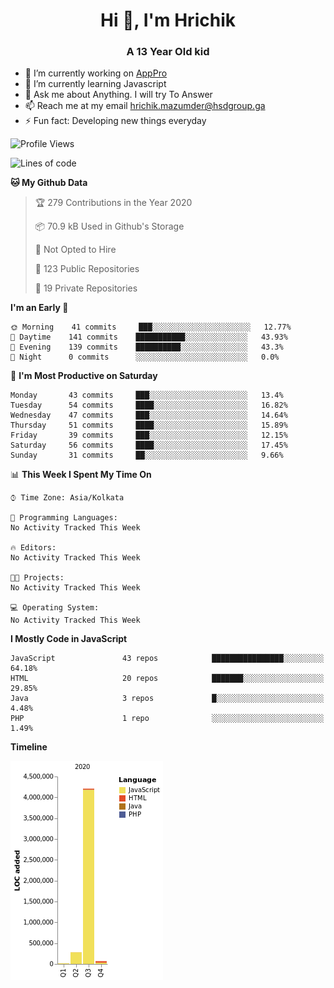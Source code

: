<h1 align="center">Hi 👋, I'm Hrichik</h1>
<h3 align="center">A 13 Year Old kid</h3>


- 🔭 I’m currently working on [AppPro](https://apppro.in)
- 🌱 I’m currently learning Javascript
- 💬 Ask me about Anything. I will try To Answer
- 📫 Reach me at my email hrichik.mazumder@hsdgroup.ga
- ⚡ Fun fact: Developing new things everyday

<!--START_SECTION:waka-->
![Profile Views](http://img.shields.io/badge/Profile%20Views-15-blue)

![Lines of code](https://img.shields.io/badge/From%20Hello%20World%20I%27ve%20Written-4.2%20million%20lines%20of%20code-blue)

**🐱 My Github Data** 

> 🏆 279 Contributions in the Year 2020
 > 
> 📦 70.9 kB Used in Github's Storage 
 > 
> 🚫 Not Opted to Hire
 > 
> 📜 123 Public Repositories
 > 
> 🔑 19 Private Repositories 

**I'm an Early 🐤** 

```text
🌞 Morning    41 commits     ███░░░░░░░░░░░░░░░░░░░░░░   12.77% 
🌆 Daytime    141 commits    ███████████░░░░░░░░░░░░░░   43.93% 
🌃 Evening    139 commits    ██████████░░░░░░░░░░░░░░░   43.3% 
🌙 Night      0 commits      ░░░░░░░░░░░░░░░░░░░░░░░░░   0.0%

```
📅 **I'm Most Productive on Saturday** 

```text
Monday       43 commits     ███░░░░░░░░░░░░░░░░░░░░░░   13.4% 
Tuesday      54 commits     ████░░░░░░░░░░░░░░░░░░░░░   16.82% 
Wednesday    47 commits     ███░░░░░░░░░░░░░░░░░░░░░░   14.64% 
Thursday     51 commits     ████░░░░░░░░░░░░░░░░░░░░░   15.89% 
Friday       39 commits     ███░░░░░░░░░░░░░░░░░░░░░░   12.15% 
Saturday     56 commits     ████░░░░░░░░░░░░░░░░░░░░░   17.45% 
Sunday       31 commits     ██░░░░░░░░░░░░░░░░░░░░░░░   9.66%

```


📊 **This Week I Spent My Time On** 

```text
⌚︎ Time Zone: Asia/Kolkata

💬 Programming Languages: 
No Activity Tracked This Week

🔥 Editors: 
No Activity Tracked This Week

🐱‍💻 Projects: 
No Activity Tracked This Week

💻 Operating System: 
No Activity Tracked This Week

```

**I Mostly Code in JavaScript** 

```text
JavaScript               43 repos            ████████████████░░░░░░░░░   64.18% 
HTML                     20 repos            ███████░░░░░░░░░░░░░░░░░░   29.85% 
Java                     3 repos             █░░░░░░░░░░░░░░░░░░░░░░░░   4.48% 
PHP                      1 repo              ░░░░░░░░░░░░░░░░░░░░░░░░░   1.49%

```


**Timeline**

![Chart not found](https://github.com/hrichiksite/hrichiksite/blob/master/charts/bar_graph.png) 


<!--END_SECTION:waka-->
